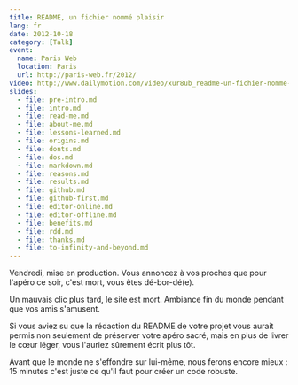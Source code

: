 ```yaml
---
title: README, un fichier nommé plaisir
lang: fr
date: 2012-10-18
category: [Talk]
event:
  name: Paris Web
  location: Paris
  url: http://paris-web.fr/2012/
video: http://www.dailymotion.com/video/xur8ub_readme-un-fichier-nomme-plaisir_tech
slides:
  - file: pre-intro.md
  - file: intro.md
  - file: read-me.md
  - file: about-me.md
  - file: lessons-learned.md
  - file: origins.md
  - file: donts.md
  - file: dos.md
  - file: markdown.md
  - file: reasons.md
  - file: results.md
  - file: github.md
  - file: github-first.md
  - file: editor-online.md
  - file: editor-offline.md
  - file: benefits.md
  - file: rdd.md
  - file: thanks.md
  - file: to-infinity-and-beyond.md
---
```


Vendredi, mise en production. Vous annoncez à vos proches que pour l'apéro ce soir, c'est mort, vous êtes dé-bor-dé(e).

Un mauvais clic plus tard, le site est mort. Ambiance fin du monde pendant que vos amis s'amusent.

Si vous aviez su que la rédaction du README de votre projet vous aurait permis non seulement de préserver votre apéro sacré, mais en plus de livrer le cœur léger, vous l'auriez sûrement écrit plus tôt.

Avant que le monde ne s'effondre sur lui-même, nous ferons encore mieux : 15 minutes c'est juste ce qu'il faut pour créer un code robuste.
